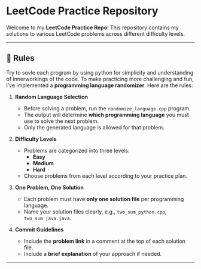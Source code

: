 # LeetCode Practice Repository

Welcome to my **LeetCode Practice Repo**! This repository contains my solutions to various LeetCode problems across different difficulty levels. 

---

## 📝 Rules

Try to sovle each program by using python for simplicity and understanding of innerworkings of the code. To make practicing more challenging and fun, I’ve implemented a **programming language randomizer**. Here are the rules:

1. **Random Language Selection**  
   - Before solving a problem, run the `randomize_language.cpp` program.  
   - The output will determine **which programming language** you must use to solve the next problem.  
   - Only the generated language is allowed for that problem.

2. **Difficulty Levels**  
   - Problems are categorized into three levels:  
     - **Easy**  
     - **Medium**  
     - **Hard**  
   - Choose problems from each level according to your practice plan.

3. **One Problem, One Solution**  
   - Each problem must have **only one solution file** per programming language.  
   - Name your solution files clearly, e.g., `two_sum_python.cpp`, `two_sum_java.java`.

4. **Commit Guidelines**  
   - Include the **problem link** in a comment at the top of each solution file.  
   - Include a **brief explanation** of your approach if needed.

---